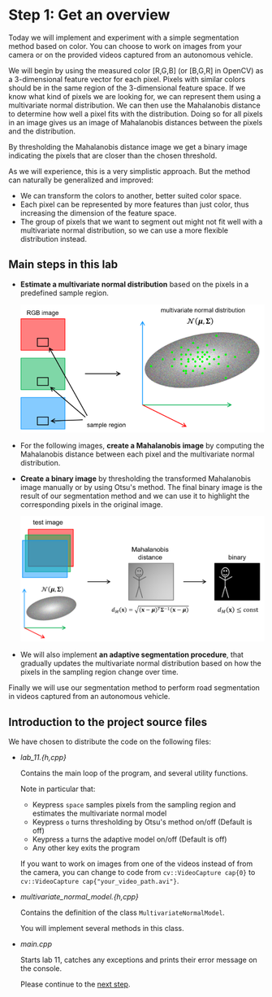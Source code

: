 # Step 1: Get an overview
Today we will implement and experiment with a simple segmentation method based on color. You can choose to work on 
images from your camera or on the provided videos captured from an autonomous vehicle.

We will begin by using the measured color [R,G,B] (or [B,G,R] in OpenCV) as a 3-dimensional feature vector for each pixel.
Pixels with similar colors should be in the same region of the 3-dimensional feature space.
If we know what kind of pixels we are looking for, we can represent them using a multivariate normal distribution.
We can then use the Mahalanobis distance to determine how well a pixel fits with the distribution.
Doing so for all pixels in an image gives us an image of Mahalanobis distances between the pixels and the distribution.

By thresholding the Mahalanobis distance image we get a binary image indicating the pixels that are closer than
the chosen threshold.

As we will experience, this is a very simplistic approach. 
But the method can naturally be generalized and improved:

- We can transform the colors to another, better suited color space.
- Each pixel can be represented by more features than just color, thus increasing the dimension of the feature space.
- The group of pixels that we want to segment out might not fit well with a multivariate normal distribution, so we can
 use a more flexible distribution instead.

  
## Main steps in this lab
- **Estimate a multivariate normal distribution** based on the pixels in a predefined sample region.

  ![illustration of the estimation process](img/from_rgb_to_normal_dist.png)

- For the following images, **create a Mahalanobis image** by computing the Mahalanobis distance between each pixel 
and the multivariate normal distribution.

- **Create a binary image** by thresholding the transformed Mahalanobis image manually or by using Otsu's method.
The final binary image is the result of our segmentation method and we can use it to highlight the corresponding pixels
in the original image.

  ![Illustration of the evaluation process](img/from_rgb_and_normal_dist_to_segmentation.png)
 
 - We will also implement **an adaptive segmentation procedure**, that gradually updates the multivariate normal distribution based on how the pixels in the
 sampling region change over time. 
 
 Finally we will use our segmentation method to perform road segmentation in videos captured from an autonomous 
 vehicle.


## Introduction to the project source files
We have chosen to distribute the code on the following files:
- _lab_11.{h,cpp}_

  Contains the main loop of the program, and several utility functions.
  
  Note in particular that:
    - Keypress `space` samples pixels from the sampling region and estimates the multivariate normal model
    - Keypress `o` turns thresholding by Otsu's method on/off (Default is off)
    - Keypress `a` turns the adaptive model on/off (Default is off)
    - Any other key exits the program
  
  If you want to work on images from one of the videos instead of from the camera, you can change to code from 
  `cv::VideoCapture cap{0}` to `cv::VideoCapture cap{"your_video_path.avi"}`.

- _multivariate_normal_model.{h,cpp}_

  Contains the definition of the class `MultivariateNormalModel`.
  
  You will implement several methods in this class.

- _main.cpp_

  Starts lab 11, catches any exceptions and prints their error message on the console.
  
  
  Please continue to the [next step](2-implement-simple-color-based-segmentation.md).